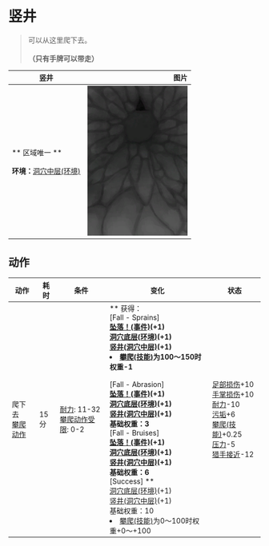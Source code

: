 # 竖井  
> 可以从这里爬下去。<br><br><b>（只有手牌可以带走）</b>  
  
  竖井  |   图片   
 ----  |  ----:   
 ** 区域唯一 **<br><br>**环境：**[洞穴中层(环境)](Env_MidChamber.md)  |  <img decoding="async" src="Sprite/ShaftDown.png" href="a.md" style="max-width:300px;max-height:300px;">   
  
## 动作  
动作  |  耗时  |  条件  |  变化  |  状态  
----  |  ----  |  ----  |  ----  |  ----  
爬下去<br>[攀爬动作](ClimbAction.md)  |  15分  |  [耐力](Stamina.md): 11-32<br>[攀爬动作受限](ModifierClimb.md): 0-2  |  ** 获得： **<br>** [Fall - Sprains] **<br>  [坠落！(事件)](Event_FallSprains.md)(+1)<br>  [洞穴底层(环境)](Env_LowChamber.md)(+1)<br>  [竖井(洞穴中层)](ShaftLowChamberToMidChamber.md)(+1)<br><li>[攀爬(技能)](Skill_Climbing.md)为100～150时权重-1</li><br>** [Fall - Abrasion] **<br>  [坠落！(事件)](Event_FallAbrasion.md)(+1)<br>  [洞穴底层(环境)](Env_LowChamber.md)(+1)<br>  [竖井(洞穴中层)](ShaftLowChamberToMidChamber.md)(+1)<br>基础权重：3<br>** [Fall - Bruises] **<br>  [坠落！(事件)](Event_FallBruise.md)(+1)<br>  [洞穴底层(环境)](Env_LowChamber.md)(+1)<br>  [竖井(洞穴中层)](ShaftLowChamberToMidChamber.md)(+1)<br>基础权重：6<br>** [Success] **<br>  [洞穴底层(环境)](Env_LowChamber.md)(+1)<br>  [竖井(洞穴中层)](ShaftLowChamberToMidChamber.md)(+1)<br>基础权重：10<li>[攀爬(技能)](Skill_Climbing.md)为0～100时权重+0～+100</li>  |  [足部损伤](FootDamage.md)+10<br>[手掌损伤](HandDamage.md)+10<br>[耐力](Stamina.md)-10<br>[污垢](Filth.md)+6<br>[攀爬(技能)](Skill_Climbing.md)+0.25<br>[压力](Stress.md)-5<br>[猎手接近](HuntersProximity.md)-12  


<script>document.title="竖井 - 卡牌生存百科 Card Survival Wiki";</script>